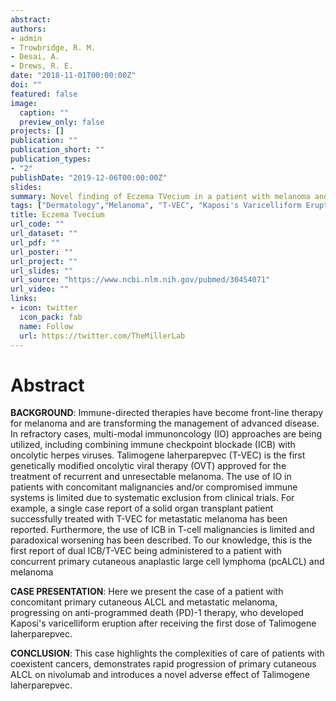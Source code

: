 ```yaml
---
abstract: 
authors:
- admin
- Trowbridge, R. M.
- Desai, A.
- Drews, R. E.
date: "2018-11-01T00:00:00Z"
doi: ""
featured: false
image:
  caption: ""
  preview_only: false
projects: []
publication: ""
publication_short: ""
publication_types:
- "2"
publishDate: "2019-12-06T00:00:00Z"
slides: 
summary: Novel finding of Eczema TVecium in a patient with melanoma and ALCL treated with T-VEC
tags: ["Dermatology","Melanoma", "T-VEC", "Kaposi's Varicelliform Eruption"]
title: Eczema Tvecium
url_code: ""
url_dataset: ""
url_pdf: ""
url_poster: ""
url_project: ""
url_slides: ""
url_source: "https://www.ncbi.nlm.nih.gov/pubmed/30454071"
url_video: ""
links:
- icon: twitter
  icon_pack: fab
  name: Follow
  url: https://twitter.com/TheMillerLab  
---
```


# Abstract

**BACKGROUND**: Immune-directed therapies have become front-line therapy for melanoma and are transforming the management of advanced disease. In refractory cases, multi-modal immunoncology (IO) approaches are being utilized, including combining immune checkpoint blockade (ICB) with oncolytic herpes viruses. Talimogene laherparepvec (T-VEC) is the first genetically modified oncolytic viral therapy (OVT) approved for the treatment of recurrent and unresectable melanoma. The use of IO in patients with concomitant malignancies and/or compromised immune systems is limited due to systematic exclusion from clinical trials. For example, a single case report of a solid organ transplant patient successfully treated with T-VEC for metastatic melanoma has been reported. Furthermore, the use of ICB in T-cell malignancies is limited and paradoxical worsening has been described. To our knowledge, this is the first report of dual ICB/T-VEC being administered to a patient with concurrent primary cutaneous anaplastic large cell lymphoma (pcALCL) and melanoma  

**CASE PRESENTATION**: Here we present the case of a patient with concomitant primary cutaneous ALCL and metastatic melanoma, progressing on anti-programmed death (PD)-1 therapy, who developed Kaposi's varicelliform eruption after receiving the first dose of Talimogene laherparepvec.  

**CONCLUSION**: This case highlights the complexities of care of patients with coexistent cancers, demonstrates rapid progression of primary cutaneous ALCL on nivolumab and introduces a novel adverse effect of Talimogene laherparepvec.